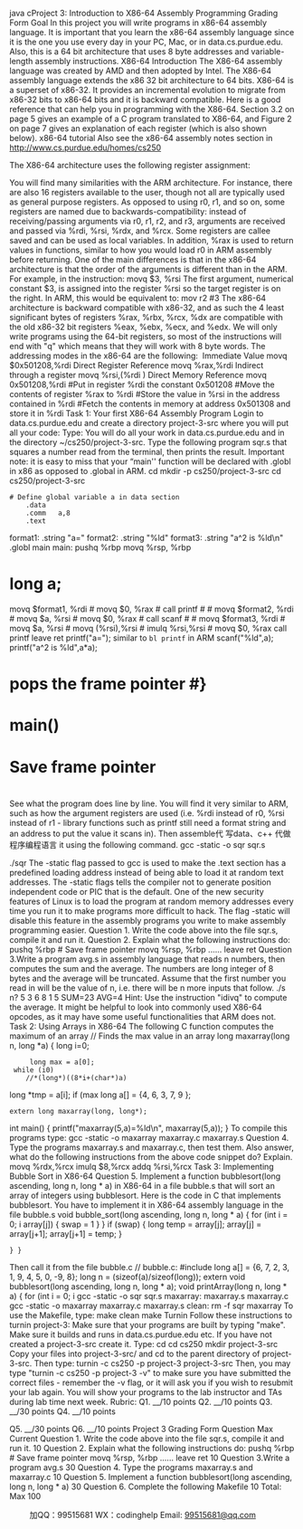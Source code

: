 java cProject 3: Introduction to X86-64 Assembly Programming
Grading Form
Goal
In this project you will write programs in x86-64 assembly language. It is important that you learn the x86-64 assembly language since it is the one you use every day in your PC, Mac, or in data.cs.purdue.edu. Also, this is a 64 bit architecture that uses 8 byte addresses and variable-length assembly instructions.
X86-64 Introduction
The X86-64 assembly language was created by AMD and then adopted by Intel. The X86-64 assembly language extends the x86 32 bit architecture to 64 bits. X86-64 is a superset of x86-32. It provides an incremental evolution to migrate from x86-32 bits to x86-64 bits and it is backward compatible.
Here is a good reference that can help you in programming with the X86-64. Section 3.2 on page 5 gives an example of a C program translated to X86-64, and Figure 2 on page 7 gives an explanation of each register (which is also shown below).
x86-64 tutorial
Also see the x86-64 assembly notes section in http://www.cs.purdue.edu/homes/cs250
   
 The X86-64 architecture uses the following register assignment:

 You will find many similarities with the ARM architecture. For instance, there are also 16 registers available to the user, though not all are typically used as general purpose registers. As opposed to using r0, r1, and so on, some registers are named due to backwards-compatibility: instead of receiving/passing arguments via r0, r1, r2, and r3, arguments are received and passed via %rdi, %rsi, %rdx, and %rcx. Some registers are callee saved and can be used as local variables. In addition, %rax is used to return values in functions, similar to how you would load r0 in ARM assembly before returning.
One of the main differences is that in the x86-64 architecture is that the order of the arguments is different than in the ARM. For example, in the instruction:
movq $3, %rsi
The first argument, numerical constant $3, is assigned into the register %rsi so the target register is on the right. In ARM, this would be equivalent to:
mov r2 #3
The x86-64 architecture is backward compatible with x86-32, and as such the 4 least significant bytes of registers %rax, %rbx, %rcx, %dx are compatible with the old x86-32 bit registers %eax, %ebx, %ecx, and %edx. We will only write programs using the 64-bit registers, so most of the instructions will end with "q" which means that they will work with 8 byte words.
The addressing modes in the x86-64 are the following:  Immediate Value
movq $0x501208,%rdi
Direct Register Reference
movq %rax,%rdi
Indirect through a register
movq %rsi,(%rdi )
Direct Memory Reference
movq 0x501208,%rdi
#Put in register %rdi the constant 0x501208
#Move the contents of register %rax to %rdi
#Store the value in %rsi in the address contained in %rdi
#Fetch the contents in memory at address 0x501308 and store it in %rdi
Task 1: Your first X86-64 Assembly Program
Login to data.cs.purdue.edu and create a directory project-3-src where you will put all your code:
Type:
You will do all your work in data.cs.purdue.edu and in the directory ~/cs250/project-3-src.
Type the following program sqr.s that squares a number read from the terminal, then prints the result. Important note: it is easy to miss that your “main'' function will be declared with .globl in x86 as opposed to .global in ARM.
cd
mkdir -p cs250/project-3-src
cd cs250/project-3-src

    # Define global variable a in data section
        .data
        .comm   a,8
        .text
format1:
.string "a="
format2:
        .string "%ld"
format3:
        .string "a^2 is %ld\n"
.globl main
main:
        pushq   %rbp
        movq    %rsp, %rbp
# long a;
movq    $format1, %rdi #
movq    $0, %rax       #
call    printf         #
                       #
movq    $format2, %rdi #
movq    $a, %rsi       #
movq    $0, %rax       #
call    scanf          #
                       #
movq    $format3, %rdi #
movq    $a, %rsi       #
movq    (%rsi),%rsi    #
imulq   %rsi,%rsi      #
movq    $0, %rax
call    printf
leave ret
    printf("a=");
    similar to `bl printf` in ARM
    scanf("%ld",a);
    printf("a^2 is %ld",a*a);
# pops the frame pointer #}
# main()
#
# Save frame pointer
#
#
# #
  See what the program does line by line. You will find it very similar to ARM, such as how the argument registers are used (i.e. %rdi instead of r0, %rsi instead of r1 - library functions such as printf still need a format string and an address to put the value it scans in).
Then assemble代 写data、c++
代做程序编程语言 it using the following command.
      gcc -static -o sqr sqr.s

 ./sqr
The -static flag passed to gcc is used to make the .text section has a predefined loading address instead of being able to load it at random text addresses. The -static flags tells the compiler not to generate position independent code or PIC that is the default. One of the new security features of Linux is to load the program at random memory addresses every time you run it to make programs more difficult to hack. The flag -static will disable this feature in the assembly programs you write to make assembly programming easier.
Question 1. Write the code above into the file sqr.s, compile it and run it. Question 2. Explain what the following instructions do:
pushq %rbp # Save frame pointer movq %rsp, %rbp
......
leave
ret
Question 3.Write a program avg.s in assembly language that reads n numbers, then computes the sum and the average. The numbers are long integer of 8 bytes and the average will be truncated. Assume that the first number you read in will be the value of n, i.e. there will be n more inputs that follow.
./s
n? 5
3
6
8
1
5 SUM=23 AVG=4
Hint: Use the instruction "idivq" to compute the average. It might be helpful to look into commonly used X86-64 opcodes, as it may have some useful functionalities that ARM does not.
Task 2: Using Arrays in X86-64
The following C function computes the maximum of an array
   // Finds the max value in an array
long maxarray(long n, long *a) {
long i=0;
 
         long max = a[0];
     while (i0)
        //*(long*)((8*i+(char*)a)
  long *tmp = a[i];
  if (max 
long a[] = {4, 6, 3, 7, 9 };
 
    extern long maxarray(long, long*);
int main() {
      printf("maxarray(5,a)=%ld\n", maxarray(5,a));
}
 To compile this programs type:
   gcc -static -o maxarray maxarray.c maxarray.s
Question 4. Type the programs maxarray.s and maxarray.c, then test them. Also answer, what do the following instructions from the above code snippet do? Explain.
         movq    %rdx,%rcx
         imulq   $8,%rcx
         addq    %rsi,%rcx
Task 3: Implementing Bubble Sort in X86-64
Question 5. Implement a function bubblesort(long ascending, long n, long * a) in X86-64 in a file bubble.s that will sort an array of integers using bubblesort.
Here is the code in C that implements bubblesort. You have to implement it in X86-64 assembly language in the file bubble.s
   void bubble_sort(long ascending, long n, long * a) { for (int i = 0; i  array[j]) {
          swap = 1
} }
      if (swap) {
         long temp = array[j];
         array[j] = array[j+1];
         array[j+1] = temp;
}
 
    } }
 Then call it from the file bubble.c
   // bubble.c:
#include 
long a[] = {6, 7, 2, 3, 1, 9, 4, 5, 0, -9, 8};
long n = (sizeof(a)/sizeof(long));
extern void bubblesort(long ascending, long n, long * a);
void printArray(long n, long * a) {
   for (int i = 0; i gcc -static -o sqr sqr.s
maxarray: maxarray.s maxarray.c
gcc -static -o maxarray maxarray.c maxarray.s
clean:
rm -f sqr maxarray
 To use the Makefile, type:
  make clean
  make
Turnin
Follow these instructions to turnin project-3:
Make sure that your programs are built by typing "make". Make sure it builds and runs in data.cs.purdue.edu etc.
If you have not created a project-3-src create it. Type:
      cd
      cd cs250
      mkdir project-3-src
Copy your files into project-3-src/ and cd to the parent directory of
project-3-src. Then type:
      turnin -c cs250 -p project-3 project-3-src
Then, you may type "turnin -c cs250 -p project-3 -v" to make sure you have submitted the correct files - remember the -v flag, or it will ask you if you wish to resubmit your lab again.
You will show your programs to the lab instructor and TAs during lab time next week.
Rubric:
Q1. __/10 points
Q2. __/10 points
Q3. __/30 points
Q4. __/10 points

 Q5. __/30 points
Q6. __/10 points
Project 3 Grading Form
     Question
Max
Current
Question 1. Write the code above into the file sqr.s, compile it and run it.
10
Question 2. Explain what the following instructions do:
pushq %rbp # Save frame pointer
movq %rsp, %rbp ......
leave
ret
10
Question 3.Write a program avg.s
30
Question 4. Type the programs maxarray.s and maxarray.c
10
Question 5. Implement a function bubblesort(long ascending, long n, long * a)
30
Question 6. Complete the following Makefile
10
Total: Max 100
        
         
加QQ：99515681  WX：codinghelp  Email: 99515681@qq.com
